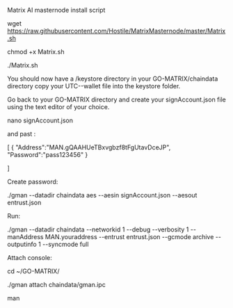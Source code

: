 Matrix AI masternode install script

wget https://raw.githubusercontent.com/Hostile/MatrixMasternode/master/Matrix.sh

chmod +x Matrix.sh

./Matrix.sh

You should now have a /keystore directory in your GO-MATRIX/chaindata directory
copy your UTC--wallet file into the keystore folder.


Go back to your GO-MATRIX directory and create your signAccount.json file using the text editor of your choice. 

nano signAccount.json

and past :

[
  {
    "Address":"MAN.gQAAHUeTBxvgbzf8tFgUtavDceJP",
    "Password":"pass123456"
  }

]


Create password:

./gman --datadir chaindata aes --aesin signAccount.json --aesout entrust.json

Run:

./gman --datadir chaindata --networkid 1 --debug --verbosity 1 --manAddress MAN.youraddress --entrust entrust.json --gcmode archive --outputinfo 1 --syncmode full



Attach console:

cd ~/GO-MATRIX/

./gman attach chaindata/gman.ipc

man

